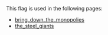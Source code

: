 This flag is used in the following pages:
 - [bring_down_the_monopolies](../events/bring_down_the_monopolies.md)
 - [the_steel_giants](../events/the_steel_giants.md)
